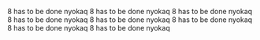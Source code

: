 8 has to be done nyokaq 8 has to be done nyokaq 8 has to be done nyokaq 8 has to be done nyokaq 8 has to be done nyokaq 8 has to be done nyokaq 8 has to be done nyokaq 8 has to be done nyokaq 
